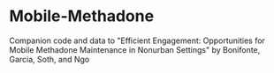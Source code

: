 # Mobile-Methadone
Companion code and data to "Efficient Engagement: Opportunities for Mobile Methadone Maintenance in Nonurban Settings" by Bonifonte, Garcia, Soth, and Ngo
